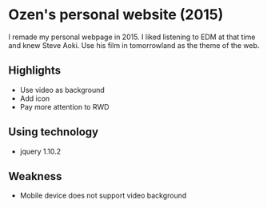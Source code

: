 # Ozen's personal website (2015)
I remade my personal webpage in 2015. I liked listening to EDM at that time and knew Steve Aoki.
Use his film in tomorrowland as the theme of the web.

## Highlights
 * Use video as background
 * Add icon
 * Pay more attention to RWD

## Using technology
 * jquery 1.10.2

## Weakness
 *  Mobile device does not support video background

